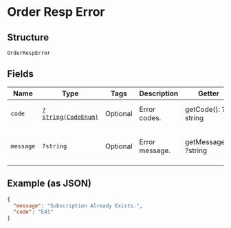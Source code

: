 
# Order Resp Error

## Structure

`OrderRespError`

## Fields

| Name | Type | Tags | Description | Getter | Setter |
|  --- | --- | --- | --- | --- | --- |
| `code` | [`?string(CodeEnum)`](../../doc/models/code-enum.md) | Optional | Error codes. | getCode(): ?string | setCode(?string code): void |
| `message` | `?string` | Optional | Error message. | getMessage(): ?string | setMessage(?string message): void |

## Example (as JSON)

```json
{
  "message": "Subscription Already Exists.",
  "code": "E41"
}
```

